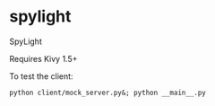 spylight
========

SpyLight

Requires Kivy 1.5+

To test the client:
```
python client/mock_server.py&; python __main__.py
```
